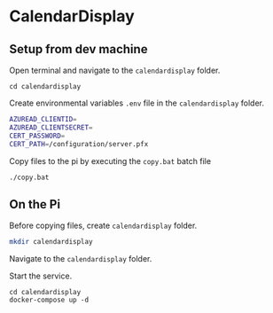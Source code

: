 # CalendarDisplay


## Setup from dev machine

Open terminal and navigate to the `calendardisplay` folder.

```
cd calendardisplay
```

Create environmental variables `.env` file in the `calendardisplay` folder.

```bash
AZUREAD_CLIENTID=
AZUREAD_CLIENTSECRET=
CERT_PASSWORD=
CERT_PATH=/configuration/server.pfx
```

Copy files to the pi by executing the `copy.bat` batch file

```
./copy.bat
```


## On the Pi

Before copying files, create `calendardisplay` folder.

```bash
mkdir calendardisplay
```

Navigate to the `calendardisplay` folder.

Start the service.

```base
cd calendardisplay
docker-compose up -d
```
